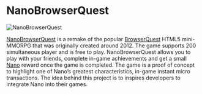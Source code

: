 # NanoBrowserQuest

![NanoBrowserQuest](https://user-images.githubusercontent.com/19352322/134783226-16983615-1ef4-4822-8571-c2eb7a2a7f4e.jpeg)

[NanoBrowserQuest](https://nanobrowserquest.com) is a remake of the popular [BrowserQuest](https://en.wikipedia.org/wiki/BrowserQuest) HTML5 mini-MMORPG that was originally created around 2012. The game supports 200 simultaneous player and is free to play. NanoBrowserQuest allows you to play with your friends, complete in-game achievements and get a small [Nano](https://www.nanolooker.com/what-is-nano) reward once the game is completed. The game is a proof of concept to highlight one of Nano’s greatest characteristics, in-game instant micro transactions. The idea behind this project is to inspires developers to integrate Nano into their games.
